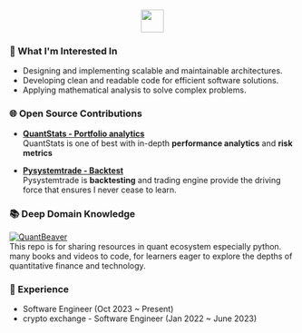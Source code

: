<h1 align="center"><img height="40" src="https://cdn3.emoji.gg/emojis/8443-mcrlogo.gif"></h1>

### 🔭 What I'm Interested In
- Designing and implementing scalable and maintainable architectures.
- Developing clean and readable code for efficient software solutions.
- Applying mathematical analysis to solve complex problems.

### 🌐 Open Source Contributions
- **[QuantStats - Portfolio analytics](https://github.com/ranaroussi/quantstats)**  
QuantStats is one of best with in-depth **performance analytics** and **risk metrics**

- **[Pysystemtrade - Backtest](https://github.com/robcarver17/pysystemtrade)**   
Pysystemtrade is **backtesting** and trading engine provide the driving force that ensures I never cease to learn. 


### 📚 Deep Domain Knowledge
[![QuantBeaver](https://github-readme-stats.vercel.app/api/pin/?username=JayFreemandev&repo=Happy-Quant-Journey)](https://github.com/quant-beaver)  
This repo is for sharing resources in quant ecosystem especially python.  
many books and videos to code, for learners eager to explore the depths of quantitative finance and technology.

### 💼 Experience
- Software Engineer (Oct 2023 ~ Present)
- crypto exchange - Software Engineer (Jan 2022 ~ June 2023)

<!-- <p align= "left">
  <img height= "150" src="https://github-readme-stats.vercel.app/api?username=JayFreemandev&theme=react&show_icons=true&include_all_commits=true" />
  <img height= "150" src="https://leetcard.jacoblin.cool/JayFreemandev?theme=unicorn">
</p> --!>
